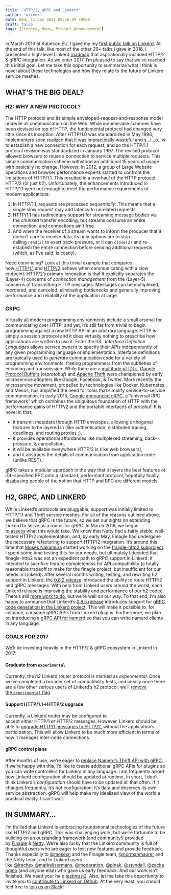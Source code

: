 ```yaml
---
title: 'HTTP/2, gRPC and Linkerd'
author: 'oliver'
date: Wed, 11 Jan 2017 00:16:09 +0000
draft: false
tags: [linkerd, News, Product Announcement]
---
```


In March 2016 at Kubecon EU, I gave my my [first public talk on Linkerd](https://www.youtube.com/watch?v=co7JRxihcdA). At the end of this talk, like most of the other 20+ talks I gave in 2016, I presented a high-level Linkerd [roadmap](https://speakerdeck.com/olix0r/kubernetes-meets-finagle-for-resilient-microservices?slide=34) that aspirationally included HTTP/2 & gRPC integration. As we enter 2017, I’m pleased to say that we’ve reached this initial goal. Let me take this opportunity to summarize what I think is novel about these technologies and how they relate to the future of Linkerd service meshes.

## WHAT’S THE BIG DEAL?

### H2: WHY A NEW PROTOCOL?

The HTTP protocol and its simple enveloped-request-and-response model underlie all communication on the Web. While innumerable schemes have been devised on top of HTTP, the fundamental protocol had changed very little since its inception. After HTTP/1.0 was standardized in May 1996, implementers soon realized that it was impractically wasteful and s…l…o…w to establish a new connection for each request; and so the HTTP/1.1 protocol revision was standardized in January 1997. The revised protocol allowed browsers to reuse a connection to service multiple requests. This simple communication scheme withstood an additional 15 years of usage with basically no change. However, in 2012, a group of Large Website operations and browser performance experts started to confront the limitations of HTTP/1.1. This resulted in a overhaul of the HTTP protocol: HTTP/2 (or just *h2*). Unfortunately, the enhancements introduced in HTTP/1.1 were not enough to meet the performance requirements of modern applications:

1.  In HTTP/1.1, requests are processed *sequentially*. This means that a single slow request may add latency to unrelated requests.
2.  HTTP/1.1 has rudimentary support for streaming message bodies via the *chunked* transfer encoding, but streams consume an entire connection, and connections ain’t free.
3.  And when the receiver of a stream wants to inform the producer that it doesn’t care to receive data, its only options are to stop calling `read(2)` to exert back-pressure, or it can `close(2)` and re-establish the entire connection before sending additional requests (which, as I’ve said, is costly).

Need convincing? Look at this trivial example that compares how [HTTP/1.1](http://http2.golang.org/gophertiles?latency=1000) and [HTTP/2](https://http2.golang.org/gophertiles?latency=1000) behave when communicating with a slow endpoint. HTTP/2’s primary innovation is that it explicitly separates the (Layer-4) concerns of *connection management* from the (Layer-5) concerns of transmitting HTTP messages. Messages can be multiplexed, reordered, and canceled, eliminating bottlenecks and generally improving performance and reliability of the application at large.

### GRPC

Virtually all modern programming environments include a small arsenal for communicating over HTTP; and yet, it’s still far from trivial to begin programming against a new HTTP API in an arbitrary language. HTTP is simply a session protocol and it does virtually nothing to prescribe how applications are written to use it. Enter the IDL. *Interface Definition Languages* allows service owners to specify their APIs independently of any given programming language or implementation. Interface definitions are typically used to *generate* communication code for a variety of programming environments, freeing programmers from the subtleties of encoding and transmission. While there are a [multitude of IDLs](https://en.wikipedia.org/wiki/Interface_description_language), [Google Protocol Buffers](https://developers.google.com/protocol-buffers/) (or*protobuf*) and [Apache Thrift](https://thrift.apache.org/) were championed by early microservice adopters like Google, Facebook, & Twitter. More recently the microservice movement, propelled by technologies like Docker, Kubernetes, and Mesos, has amplified the need for tools that simplify service-to-service communication. In early 2015, [Google announced gRPC](https://developers.googleblog.com/2015/02/introducing-grpc-new-open-source-http2.html), a “universal RPC framework” which combines the ubiquitous foundation of HTTP with the performance gains of HTTP/2 and the portable interfaces of protobuf. It is novel in that:

- it transmit metadata through HTTP envelopes, allowing orthogonal features to be layered in (like authentication, distributed tracing, deadlines, and routing proxies ;),
- it provides operational affordances like multiplexed streaming, back-pressure, & cancellation,
- it will be available everywhere HTTP/2 is (like web browsers),
- and it abstracts the details of communication from application code (unlike REST).

gRPC takes a modular approach in the way that it layers the best features of IDL-specified RPC onto a standard, performant protocol, hopefully finally disabusing people of the notion that HTTP and RPC are different models.

## H2, GRPC, AND LINKERD

While Linkerd’s protocols are pluggable, support was initially limited to HTTP/1.1 and Thrift service meshes. For all of the reasons outlined above, we believe that gRPC is the future; so we set our sights on extending Linkerd to serve as a router for gRPC. In March 2016, we began to [assess](https://github.com/linkerd/linkerd/issues/174) what this would take. We knew that Netty had a fairly stable, well-tested HTTP/2 implementation, and, by early May, Finagle had undergone the necessary refactoring to support HTTP/2 integration. It’s around this time that [Moses Nakamura](https://github.com/mosesn) started working on the [finagle-http2 subproject](https://github.com/twitter/finagle/tree/develop/finagle-http2). I spent some time testing this for our needs, but ultimately I decided that finagle-http2 was not an expedient path to gRPC support in Linkerd: it intended to sacrifice feature completeness for API compatibility (a totally reasonable tradeoff to make for the finagle project, but insufficient for our needs in Linkerd). After several months writing, testing, and rewriting h2 support in Linkerd, the [0.8.2 release](https://github.com/linkerd/linkerd/releases/tag/0.8.2) introduced the ability to route HTTP/2 and gRPC messages. With help from Linkerd users around the world, each Linkerd release is improving the stability and performance of our h2 codec. There’s still [more work to do](https://github.com/linkerd/linkerd/issues?q=is%3Aissue+is%3Aopen+label%3Ah2), but we’re well on our way. To that end, I’m also happy to announce that Linkerd’s [0.8.5 release](https://github.com/linkerd/linkerd/releases/tag/0.8.5) introduces support for [gRPC code generation in the Linkerd project](https://github.com/linkerd/linkerd/tree/master/grpc). This will make it possible to, for instance, consume gRPC APIs from Linkerd plugins. Furthermore, we plan on introducing a [gRPC API for namerd](https://github.com/linkerd/linkerd/issues/842) so that you can write namerd clients in any language.

### GOALS FOR 2017

We’ll be investing heavily in the HTTP/2 & gRPC ecosystem in Linkerd in 2017:

#### Graduate from `experimental`

Currently, the *h2* Linkerd router protocol is marked as *experimental*. Once we’ve completed a broader set of compatibility tests, and ideally once there are a few other serious users of Linkerd’s h2 protocol, we’ll [remove the `experimental` flag](https://github.com/linkerd/linkerd/issues/854).

#### Support HTTP/1.1->HTTP/2 upgrade

Currently, a Linkerd router may be configured to accept *either* HTTP/1 *or* HTTP/2 messages. However, Linkerd should be able to [upgrade HTTP/1 messages to HTTP/2](https://github.com/linkerd/linkerd/issues/841), without the application’s participation. This will allow Linkerd to be much more efficient in terms of how it manages inter-node connections.

#### gRPC control plane

After months of use, we’re eager to [replace Namerd’s Thrift API with gRPC](https://github.com/linkerd/linkerd/issues/842). If we’re happy with this, I’d like to create additional gRPC APIs for plugins so you can write controllers for Linkerd in any language. I am frequently asked how Linkerd configuration should be updated at runtime. In short, I don’t think Linkerd’s *configuration* should have to be updated all that often. If it changes frequently, it’s not configuration; it’s data and deserves its own service abstraction. gRPC will help make my idealized view of the world a practical reality. I can’t wait.

## IN SUMMARY…

I’m thrilled that Linkerd is embracing foundational technologies of the future like HTTP/2 and gRPC. This was challenging work, but we’re fortunate to be building on an outstanding framework (and community!) provided by [Finagle](http://finagle.github.io/) & [Netty](http://netty.io/). We’re also lucky that the Linkerd community is full of thoughtful users who are eager to test new features and provide feedback. Thanks especially to [@mosesn](https://github.com/mosesn) and the Finagle team, [@normanmaurer](https://github.com/normanmaurer) and the Netty team, and to Linkerd users like [@irachex](https://github.com/irachex),[@markeijsermans](https://github.com/markeijsermans), [@moderation](https://github.com/moderation), [@pinak](https://github.com/pinak), [@stvndall](https://github.com/stvndall), [@zackangelo](https://github.com/zackangelo) (and anyone else) who gave us early feedback. And our work isn’t finished. We need your help [testing *h2*](https://linkerd.io/config/0.8.5/linkerd/index.html#http-2-protocol). Also, let me take this opportunity to invite you to [contribute to Linkerd on Github](https://github.com/linkerd/linkerd/labels/help%20wanted). At the very least, you should feel free to [join us on Slack](https://slack.linkerd.io/)!
